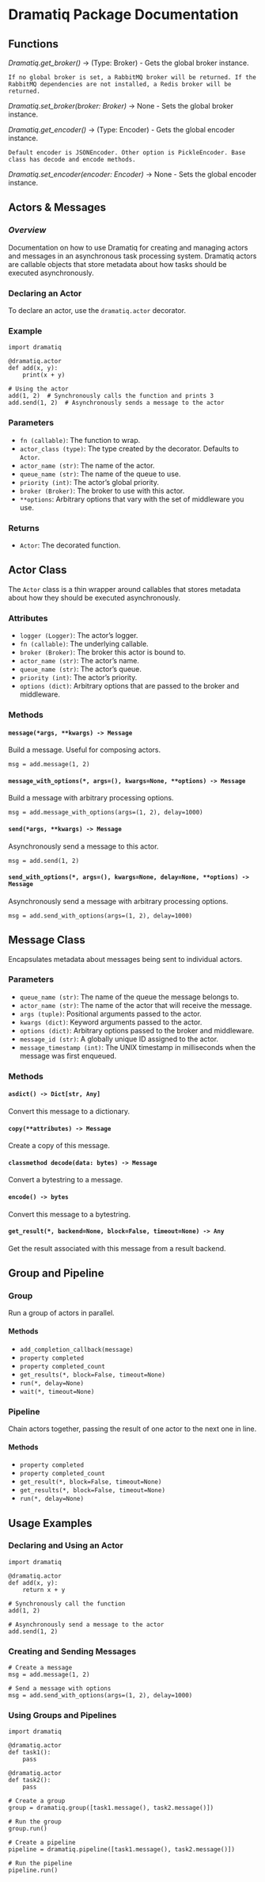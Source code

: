 # **Dramatiq Package Documentation**

## **Functions**

*Dramatiq.get_broker()* -> (Type: Broker) - Gets the global broker instance.

    If no global broker is set, a RabbitMQ broker will be returned. If the RabbitMQ dependencies are not installed, a Redis broker will be returned.

*Dramatiq.set_broker(broker: Broker)* -> None - Sets the global broker instance.

*Dramatiq.get_encoder()* -> (Type: Encoder) - Gets the global encoder instance.

    Default encoder is JSONEncoder. Other option is PickleEncoder. Base class has decode and encode methods.

*Dramatiq.set_encoder(encoder: Encoder)* -> None - Sets the global encoder instance.

## **Actors & Messages**

### *Overview*

Documentation on how to use Dramatiq for creating and managing actors and messages in an asynchronous task processing system. Dramatiq actors are callable objects that store metadata about how tasks should be executed asynchronously.

### Declaring an Actor

To declare an actor, use the `dramatiq.actor` decorator.

### Example

```
import dramatiq

@dramatiq.actor
def add(x, y):
    print(x + y)

# Using the actor
add(1, 2)  # Synchronously calls the function and prints 3
add.send(1, 2)  # Asynchronously sends a message to the actor
```

### Parameters

- `fn (callable)`: The function to wrap.
- `actor_class (type)`: The type created by the decorator. Defaults to `Actor`.
- `actor_name (str)`: The name of the actor.
- `queue_name (str)`: The name of the queue to use.
- `priority (int)`: The actor’s global priority.
- `broker (Broker)`: The broker to use with this actor.
- `**options`: Arbitrary options that vary with the set of middleware you use.

### Returns

- `Actor`: The decorated function.

## Actor Class

The `Actor` class is a thin wrapper around callables that stores metadata about how they should be executed asynchronously.

### Attributes

- `logger (Logger)`: The actor’s logger.
- `fn (callable)`: The underlying callable.
- `broker (Broker)`: The broker this actor is bound to.
- `actor_name (str)`: The actor’s name.
- `queue_name (str)`: The actor’s queue.
- `priority (int)`: The actor’s priority.
- `options (dict)`: Arbitrary options that are passed to the broker and middleware.

### Methods

#### `message(*args, **kwargs) -> Message`

Build a message. Useful for composing actors.

```
msg = add.message(1, 2)
```

#### `message_with_options(*, args=(), kwargs=None, **options) -> Message`

Build a message with arbitrary processing options.

```
msg = add.message_with_options(args=(1, 2), delay=1000)
```

#### `send(*args, **kwargs) -> Message`

Asynchronously send a message to this actor.

```
msg = add.send(1, 2)
```

#### `send_with_options(*, args=(), kwargs=None, delay=None, **options) -> Message`

Asynchronously send a message with arbitrary processing options.

```
msg = add.send_with_options(args=(1, 2), delay=1000)
```

## Message Class

Encapsulates metadata about messages being sent to individual actors.

### Parameters

- `queue_name (str)`: The name of the queue the message belongs to.
- `actor_name (str)`: The name of the actor that will receive the message.
- `args (tuple)`: Positional arguments passed to the actor.
- `kwargs (dict)`: Keyword arguments passed to the actor.
- `options (dict)`: Arbitrary options passed to the broker and middleware.
- `message_id (str)`: A globally unique ID assigned to the actor.
- `message_timestamp (int)`: The UNIX timestamp in milliseconds when the message was first enqueued.

### Methods

#### `asdict() -> Dict[str, Any]`

Convert this message to a dictionary.

#### `copy(**attributes) -> Message`

Create a copy of this message.

#### `classmethod decode(data: bytes) -> Message`

Convert a bytestring to a message.

#### `encode() -> bytes`

Convert this message to a bytestring.

#### `get_result(*, backend=None, block=False, timeout=None) -> Any`

Get the result associated with this message from a result backend.

## Group and Pipeline

### Group

Run a group of actors in parallel.

#### Methods

- `add_completion_callback(message)`
- `property completed`
- `property completed_count`
- `get_results(*, block=False, timeout=None)`
- `run(*, delay=None)`
- `wait(*, timeout=None)`

### Pipeline

Chain actors together, passing the result of one actor to the next one in line.

#### Methods

- `property completed`
- `property completed_count`
- `get_result(*, block=False, timeout=None)`
- `get_results(*, block=False, timeout=None)`
- `run(*, delay=None)`

## Usage Examples

### Declaring and Using an Actor

```
import dramatiq

@dramatiq.actor
def add(x, y):
    return x + y

# Synchronously call the function
add(1, 2)

# Asynchronously send a message to the actor
add.send(1, 2)
```

### Creating and Sending Messages

```
# Create a message
msg = add.message(1, 2)

# Send a message with options
msg = add.send_with_options(args=(1, 2), delay=1000)
```

### Using Groups and Pipelines

```
import dramatiq

@dramatiq.actor
def task1():
    pass

@dramatiq.actor
def task2():
    pass

# Create a group
group = dramatiq.group([task1.message(), task2.message()])

# Run the group
group.run()

# Create a pipeline
pipeline = dramatiq.pipeline([task1.message(), task2.message()])

# Run the pipeline
pipeline.run()
```

